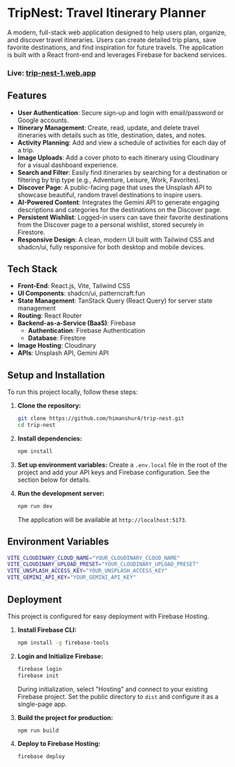 # TripNest: Travel Itinerary Planner 

A modern, full-stack web application designed to help users plan, organize, and discover travel itineraries. Users can create detailed trip plans, save favorite destinations, and find inspiration for future travels. The application is built with a React front-end and leverages Firebase for backend services.

### Live: [trip-nest-1.web.app](https://trip-nest-1.web.app)

## Features

- **User Authentication**: Secure sign-up and login with email/password or Google accounts.
- **Itinerary Management**: Create, read, update, and delete travel itineraries with details such as title, destination, dates, and notes.
- **Activity Planning**: Add and view a schedule of activities for each day of a trip.
- **Image Uploads**: Add a cover photo to each itinerary using Cloudinary for a visual dashboard experience.
- **Search and Filter**: Easily find itineraries by searching for a destination or filtering by trip type (e.g., Adventure, Leisure, Work, Favorites).
- **Discover Page**: A public-facing page that uses the Unsplash API to showcase beautiful, random travel destinations to inspire users.
- **AI-Powered Content**: Integrates the Gemini API to generate engaging descriptions and categories for the destinations on the Discover page.
- **Persistent Wishlist**: Logged-in users can save their favorite destinations from the Discover page to a personal wishlist, stored securely in Firestore.
- **Responsive Design**: A clean, modern UI built with Tailwind CSS and shadcn/ui, fully responsive for both desktop and mobile devices.

## Tech Stack

- **Front-End**: React.js, Vite, Tailwind CSS
- **UI Components**: shadcn/ui, patterncraft.fun
- **State Management**: TanStack Query (React Query) for server state management
- **Routing**: React Router
- **Backend-as-a-Service (BaaS)**: Firebase
  - **Authentication**: Firebase Authentication
  - **Database**: Firestore
- **Image Hosting**: Cloudinary
- **APIs**: Unsplash API, Gemini API

## Setup and Installation

To run this project locally, follow these steps:

1.  **Clone the repository:**
    ```bash
    git clone https://github.com/himanshur4/trip-nest.git
    cd trip-nest
    ```

2.  **Install dependencies:**
    ```bash
    npm install
    ```

3.  **Set up environment variables:**
    Create a `.env.local` file in the root of the project and add your API keys and Firebase configuration. See the section below for details.

4.  **Run the development server:**
    ```bash
    npm run dev
    ```
    The application will be available at `http://localhost:5173`.

## Environment Variables

 ```bash
VITE_CLOUDINARY_CLOUD_NAME="YOUR_CLOUDINARY_CLOUD_NAME"
VITE_CLOUDINARY_UPLOAD_PRESET="YOUR_CLOUDINARY_UPLOAD_PRESET"
VITE_UNSPLASH_ACCESS_KEY="YOUR_UNSPLASH_ACCESS_KEY"
VITE_GEMINI_API_KEY="YOUR_GEMINI_API_KEY"
```

## Deployment

This project is configured for easy deployment with Firebase Hosting.

1.  **Install Firebase CLI:**
    ```bash
    npm install -g firebase-tools
    ```

2.  **Login and Initialize Firebase:**
    ```bash
    firebase login
    firebase init
    ```
    During initialization, select "Hosting" and connect to your existing Firebase project. Set the public directory to `dist` and configure it as a single-page app.

3.  **Build the project for production:**
    ```bash
    npm run build
    ```

4.  **Deploy to Firebase Hosting:**
    ```bash
    firebase deploy
    ```

